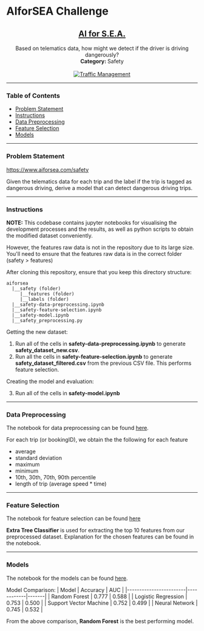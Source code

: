 # AIforSEA Challenge

<a href="https://www.aiforsea.com/"><h2 align="center">AI for S.E.A.</h2></a>

<p align="center">
  Based on telematics data, how might we detect if the driver is driving dangerously?   
  <br>
  <strong>Category: </strong> Safety
  <br><br>
  <a href="https://www.aiforsea.com/traffic-management">
    <img alt="Traffic Management" src="https://static.wixstatic.com/media/397bed_1b867ef7b8e84c3f841bc8f7aa9ea9b6~mv2.png/v1/fill/w_279,h_279,al_c,q_80,usm_0.66_1.00_0.01/Grab%20EDM_Traffic%20Management.webp">
  </a>
</p>

---

### Table of Contents

- [Problem Statement](#Problem-Statement)
- [Instructions](#Instructions)
- [Data Preprocessing](#Data-Preprocessing)
- [Feature Selection](#Feature-Selection)
- [Models](#Models)

---

### Problem Statement

https://www.aiforsea.com/safety

Given the telematics data for each trip and the label if the trip is tagged as dangerous driving, derive a model that can detect dangerous driving trips.

---

### Instructions

**NOTE:** This codebase contains jupyter notebooks for visualising the development processes and the results, as well as python scripts to obtain the modified dataset conveniently.

However, the features raw data is not in the repository due to its large size. You'll need to ensure that the features raw data is in the correct folder (safety > features)

After cloning this repository, ensure that you keep this directory structure:

```
aiforsea
  |__safety (folder)
     |__features (folder)
     |__labels (folder)
  |__safety-data-preprocessing.ipynb
  |__safety-feature-selection.ipynb
  |__safety-model.ipynb
  |__safety_preprocessing.py
```

Getting the new dataset:

1. Run all of the cells in **safety-data-preprocessing.ipynb** to generate **safety_dataset_new.csv**.
2. Run all the cells in **safety-feature-selection.ipynb** to generate **safety_dataset_filtered.csv** from the previous CSV file. This performs feature selection.

Creating the model and evaluation:

3. Run all of the cells in **safety-model.ipynb**

---

### Data Preprocessing

The notebook for data preprocessing can be found [here](https://github.com/pinardy/aiforsea/blob/master/safety-data-preprocessing.ipynb).

For each trip (or bookingID), we obtain the the following for each feature

- average
- standard deviation
- maximum
- minimum
- 10th, 30th, 70th, 90th percentile
- length of trip (average speed \* time)

---

### Feature Selection

The notebook for feature selection can be found [here](https://github.com/pinardy/aiforsea/blob/master/safety-feature-selection.ipynb)

**Extra Tree Classifier** is used for extracting the top 10 features from our preprocessed dataset. Explanation for the chosen features can be found in the notebook.

---

### Models

The notebook for the models can be found [here](https://github.com/pinardy/aiforsea/blob/master/safety-models.ipynb).

Model Comparison:
| Model | Accuracy | AUC |
|------------------------|------------|-------|
| Random Forest | 0.777 | 0.588 |
| Logistic Regression | 0.753 | 0.500 |
| Support Vector Machine | 0.752 | 0.499 |
| Neural Network | 0.745 | 0.532 |

From the above comparison, **Random Forest** is the best performing model.
